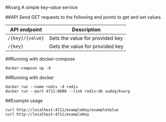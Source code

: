 #Kvarg
A simple key-value service

##API
Send GET requests to the following end points to get and set values

|API endpoint|Description|
|------------|-----------|
|`/{key}/{value}`|Sets the value for provided key|
|`/{key}`|Gets the value for provided key|


##Running with docker-compose
```
docker-compose up -d
```

##Running with docker
```
docker run --name redis -d redis
docker run --port 4711:8080 --link redis:db sudoq/kvarg
```

##Example usage
```
curl http://localhost:4711/exampleKey/exampleValue
curl http://localhost:4711/exampleKey
```
